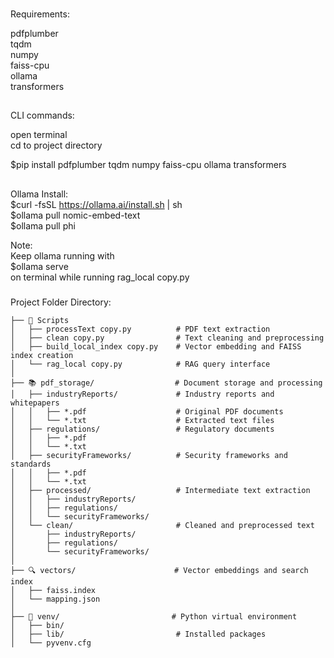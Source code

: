 ###
Requirements:

pdfplumber  
tqdm  
numpy  
faiss-cpu  
ollama  
transformers  

##
CLI commands:  

open terminal  
cd to project directory

$pip install pdfplumber tqdm numpy faiss-cpu ollama transformers

##
Ollama Install:  
$curl -fsSL https://ollama.ai/install.sh | sh  
$ollama pull nomic-embed-text   
$ollama pull phi  

Note:   
Keep ollama running with  
$ollama serve  
on terminal while running rag_local copy.py

###
Project Folder Directory:  
```
├── 📄 Scripts
│   ├── processText copy.py          # PDF text extraction
│   ├── clean copy.py                # Text cleaning and preprocessing
│   ├── build_local_index copy.py    # Vector embedding and FAISS index creation
│   └── rag_local copy.py            # RAG query interface
│
├── 📚 pdf_storage/                  # Document storage and processing
│   ├── industryReports/             # Industry reports and whitepapers
│   │   ├── *.pdf                    # Original PDF documents
│   │   └── *.txt                    # Extracted text files
│   ├── regulations/                 # Regulatory documents
│   │   ├── *.pdf                   
│   │   └── *.txt                   
│   ├── securityFrameworks/          # Security frameworks and standards
│   │   ├── *.pdf                    
│   │   └── *.txt                    
│   ├── processed/                   # Intermediate text extraction
│   │   ├── industryReports/
│   │   ├── regulations/
│   │   └── securityFrameworks/
│   └── clean/                       # Cleaned and preprocessed text
│       ├── industryReports/
│       ├── regulations/
│       └── securityFrameworks/
│
├── 🔍 vectors/                      # Vector embeddings and search index
│   ├── faiss.index       
│   └── mapping.json                
│
├── 🐍 venv/                         # Python virtual environment
│   ├── bin/                   
│   ├── lib/                         # Installed packages
│   └── pyvenv.cfg                 
